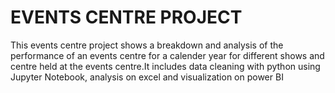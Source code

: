 # EVENTS CENTRE PROJECT
This events centre project shows a breakdown and analysis of the performance of an events centre for a calender year  for different shows and centre held at the events centre.It includes data cleaning with python using Jupyter Notebook, analysis on excel and visualization on power BI
